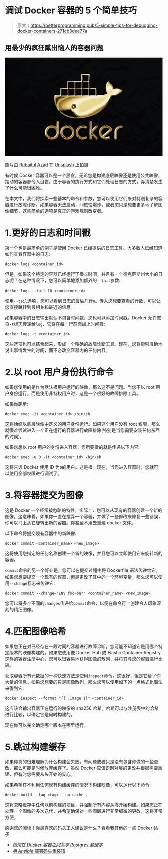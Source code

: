 # 调试 Docker 容器的 5 个简单技巧

> 原文：<https://betterprogramming.pub/5-simple-tips-for-debugging-docker-containers-271cb3dee77a>

## 用最少的疯狂熏出恼人的容器问题

![](img/8fc66ca2a8cd6a17e2541deb1e84634e.png)

照片由 [Rubaitul Azad](https://unsplash.com/@rubaitulazad?utm_source=unsplash&utm_medium=referral&utm_content=creditCopyText) 在 [Unsplash](https://unsplash.com/s/photos/docker?utm_source=unsplash&utm_medium=referral&utm_content=creditCopyText) 上拍摄

有时候 Docker 容器可以是一个黑盒。无论您是构建底层映像还是使用公共映像，摆动的容器都令人沮丧。由于容器的执行方式和它们处理日志的方式，弄清楚发生了什么可能很困难。

在本文中，我们将探索一些基本的命令和参数，您可以使用它们来对特别复杂的容器进行故障诊断。如果容器无法启动，间歇性爆炸，或者您只是想要更多地了解图像细节，这些简单的选项是真正的游戏规则改变者。

# 1.更好的日志和时间戳

第一个也是最简单的例子是使用 Docker 已经提供的日志工具。大多数人已经知道如何查看容器中的日志:

```
docker logs <container_id>
```

但是，如果这个特定的容器已经运行了很长时间，并且有一个德克萨斯州大小的日志呢？在这种情况下，您可以简单地添加额外的`--tail`参数:

```
docker logs --tail 10 <container_id>
```

使用`--tail`选项，您可以看到日志的最后几行`n`。传入您想要查看的行数，可以让您直接跳转到最相关和最近的信息。

如果容器中的日志输出默认不包含时间戳，您也可以添加时间戳。Docker 允许您将`-t`标志传递给`log`，它将在每一行前面加上时间戳:

```
docker logs -t <container_id>
```

这些选项也可以结合起来，形成一个精确的故障诊断工具。现在，您将能够准确地说出事情发生的时间，而不必改变容器内的任何内容。

# 2.以 root 用户身份执行命令

如果您使用的是作为默认根用户运行的映像，那么这不是问题。当您不以 root 用户身份运行，而是使用非特权用户时，这是一个很好的故障排除工具。

如果你跑步:

```
docker exec -it <container_id> /bin/sh
```

这将始终以底层映像中定义的用户身份运行。如果这个用户没有 root 权限，那么就很难尝试进入一个正在运行的容器进行故障排除(特别是当您需要安装任何东西的时候)。

如果您想以 root 用户的身份进入容器，您所要做的就是传递以下内容:

```
docker exec -u 0 -it <container_id> /bin/sh
```

这将告诉 Docker 使用 ID 为`0`的用户。这是根。现在，当您进入容器时，您就可以使用全部权限进行调试了。

# 3.将容器提交为图像

这是 Docker 一个经常被忽略的特性。实际上，您可以从现有的容器创建一个新的图像。这意味着，如果你一直在摆弄一个容器，并做了一些修改来修复一些错误，你可以马上从它旋转出新的容器。你甚至不用去重建 docker 文件。

以下命令将提交现有容器中的新映像:

```
docker commit <container_name> <new_image>
```

这将使用您指定的任何名称创建一个新的映像，并且您可以立即使用它来旋转新的容器。

`commit`命令的另一个好处是，您可以在提交过程中将 Dockerfile 语法传递给它。如果您想要提交一个现有的容器，但是更改了其中的一个环境变量，那么您可以使用`--change`标志来传递它:

```
docker commit --change="ENV foo=bar" <container_name> <new_image>
```

您可以将多个不同的`changes`传递给`commit`命令，以便在命令行上创建令人印象深刻的精细图像。

# 4.匹配图像哈希

如果您正在对已经存在一段时间的容器进行故障诊断，您可能不知道它是用哪个特定版本的映像构建的。如果您使用像 Docker Hub 或 Elastic Container Registry 这样的容器注册中心，您可以很容易地获得图像的散列，并将其与您的容器进行比较。

获取容器所有元数据的一种快速方法是使用`inspect`命令。这很好，但是它给了你大量的信息。如果您想要的只是图像散列，那么您可以使用如下的一点格式化魔法来得到它:

```
docker inspect --format "{{ .Image }}" <container_id>
```

这应该会输出容器正在运行的映像的 sha256 哈希。哈希可以与注册表中的哈希进行比较，以确定它是何时构建的。

现在你可以完全确定哪个版本在哪里运行。

# 5.跳过构建缓存

如果你真的很难理解为什么构建会失败，有问题或者只是没有包含你做的一些更改，那么可能是时候放弃缓存了。虽然 Docker 应该识别对层的更改并根据需要重建，但有时您需要从头开始的安心。

如果希望在不利用任何现有构建缓存的情况下构建映像，可以运行以下命令:

```
docker build --tag <tag> --no-cache .
```

这将忽略缓存中任何以前构建的项目，并强制所有内容从零开始构建。如果您正在处理一个图像的多次迭代，并希望确保对一些图层进行非常细微的更改，这将非常方便。

感谢您的阅读！你最喜欢的码头工人建议是什么？看看我其他的一些 Docker 帖子:

*   [*如何在 Docker 容器之间共享 Postgres 套接字*](/how-to-share-a-postgres-socket-between-docker-containers-ad126e430de7)
*   [*用 Ansible* 部署码头集装箱](https://levelup.gitconnected.com/deploying-docker-containers-with-ansible-2a74a420e2b1)